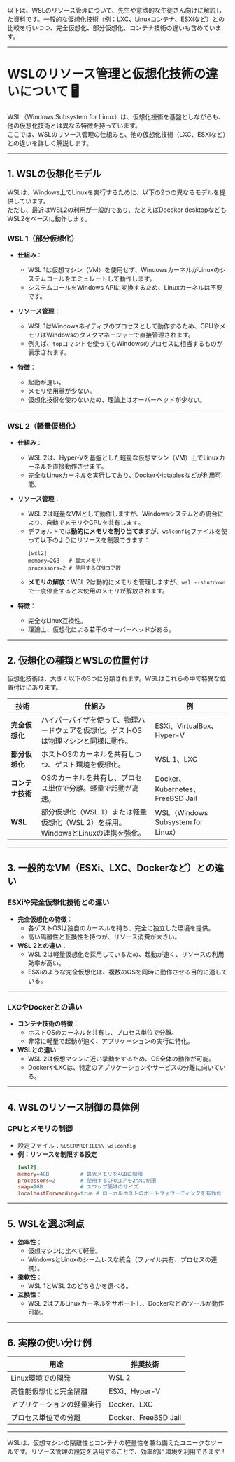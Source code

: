 以下は、WSLのリソース管理について、先生や意欲的な生徒さん向けに解説した資料です。一般的な仮想化技術（例：LXC、Linuxコンテナ、ESXiなど）との比較を行いつつ、完全仮想化、部分仮想化、コンテナ技術の違いも含めています。

---

# WSLのリソース管理と仮想化技術の違いについて 🖥️

WSL（Windows Subsystem for Linux）は、仮想化技術を基盤としながらも、他の仮想化技術とは異なる特徴を持っています。  
ここでは、WSLのリソース管理の仕組みと、他の仮想化技術（LXC、ESXiなど）との違いを詳しく解説します。

---

## **1. WSLの仮想化モデル**

WSLは、Windows上でLinuxを実行するために、以下の2つの異なるモデルを提供しています。  
ただし、最近はWSL2の利用が一般的であり、たとえばDoccker desktopなどもWSL2をベースに動作します。

### **WSL 1（部分仮想化）**
- **仕組み**：
  - WSL 1は仮想マシン（VM）を使用せず、WindowsカーネルがLinuxのシステムコールをエミュレートして動作します。
  - システムコールをWindows APIに変換するため、Linuxカーネルは不要です。

- **リソース管理**：
  - WSL 1はWindowsネイティブのプロセスとして動作するため、CPUやメモリはWindowsのタスクマネージャーで直接管理されます。
  - 例えば、`top`コマンドを使ってもWindowsのプロセスに相当するものが表示されます。

- **特徴**：
  - 起動が速い。
  - メモリ使用量が少ない。
  - 仮想化技術を使わないため、理論上はオーバーヘッドが少ない。

---

### **WSL 2（軽量仮想化）**
- **仕組み**：
  - WSL 2は、Hyper-Vを基盤とした軽量な仮想マシン（VM）上でLinuxカーネルを直接動作させます。
  - 完全なLinuxカーネルを実行しており、Dockerやiptablesなどが利用可能。

- **リソース管理**：
  - WSL 2は軽量なVMとして動作しますが、Windowsシステムとの統合により、自動でメモリやCPUを共有します。
  - デフォルトでは**動的にメモリを割り当てます**が、`wslconfig`ファイルを使って以下のようにリソースを制限できます：
    ```plaintext
    [wsl2]
    memory=2GB   # 最大メモリ
    processors=2 # 使用するCPUコア数
    ```
  - **メモリの解放**：WSL 2は動的にメモリを管理しますが、`wsl --shutdown`で一度停止すると未使用のメモリが解放されます。

- **特徴**：
  - 完全なLinux互換性。
  - 理論上、仮想化による若干のオーバーヘッドがある。

---

## **2. 仮想化の種類とWSLの位置付け**

仮想化技術は、大きく以下の3つに分類されます。WSLはこれらの中で特異な位置付けにあります。

| **技術**                | **仕組み**                                                                                   | **例**                                    |
|-------------------------|--------------------------------------------------------------------------------------------|------------------------------------------|
| **完全仮想化**          | ハイパーバイザを使って、物理ハードウェアを仮想化。ゲストOSは物理マシンと同様に動作。         | ESXi、VirtualBox、Hyper-V                |
| **部分仮想化**          | ホストOSのカーネルを共有しつつ、ゲスト環境を仮想化。                                         | WSL 1、LXC                               |
| **コンテナ技術**        | OSのカーネルを共有し、プロセス単位で分離。軽量で起動が高速。                                 | Docker、Kubernetes、FreeBSD Jail         |
| **WSL**                | 部分仮想化（WSL 1）または軽量仮想化（WSL 2）を採用。WindowsとLinuxの連携を強化。             | WSL（Windows Subsystem for Linux）       |

---

## **3. 一般的なVM（ESXi、LXC、Dockerなど）との違い**

### **ESXiや完全仮想化技術との違い**
- **完全仮想化の特徴**：
  - 各ゲストOSは独自のカーネルを持ち、完全に独立した環境を提供。
  - 高い隔離性と互換性を持つが、リソース消費が大きい。
- **WSL 2との違い**：
  - WSL 2は軽量仮想化を採用しているため、起動が速く、リソースの利用効率が高い。
  - ESXiのような完全仮想化は、複数のOSを同時に動作させる目的に適している。

---

### **LXCやDockerとの違い**
- **コンテナ技術の特徴**：
  - ホストOSのカーネルを共有し、プロセス単位で分離。
  - 非常に軽量で起動が速く、アプリケーションの実行に特化。
- **WSLとの違い**：
  - WSL 2は仮想マシンに近い挙動をするため、OS全体の動作が可能。
  - DockerやLXCは、特定のアプリケーションやサービスの分離に向いている。

---

## **4. WSLのリソース制御の具体例**

### **CPUとメモリの制御**
- 設定ファイル：`%USERPROFILE%\.wslconfig`
- **例：リソースを制限する設定**
  ```ini
  [wsl2]
  memory=4GB          # 最大メモリを4GBに制限
  processors=2        # 使用するCPUコアを2つに制限
  swap=1GB            # スワップ領域のサイズ
  localhostForwarding=true # ローカルホストのポートフォワーディングを有効化
  ```

---

## **5. WSLを選ぶ利点**

- **効率性**：
  - 仮想マシンに比べて軽量。
  - WindowsとLinuxのシームレスな統合（ファイル共有、プロセスの連携）。
- **柔軟性**：
  - WSL 1とWSL 2のどちらかを選べる。
- **互換性**：
  - WSL 2はフルLinuxカーネルをサポートし、Dockerなどのツールが動作可能。

---

## **6. 実際の使い分け例**

| **用途**                   | **推奨技術**                         |
|----------------------------|-------------------------------------|
| Linux環境での開発          | WSL 2                              |
| 高性能仮想化と完全隔離     | ESXi、Hyper-V                      |
| アプリケーションの軽量実行 | Docker、LXC                        |
| プロセス単位での分離       | Docker、FreeBSD Jail               |

---

WSLは、仮想マシンの隔離性とコンテナの軽量性を兼ね備えたユニークなツールです。リソース管理の設定を活用することで、効率的に環境を利用できます！